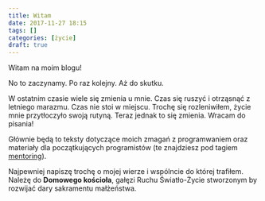 ```yaml
---
title: Witam
date: 2017-11-27 18:15
tags: []
categories: [życie]
draft: true
---
```


Witam na moim blogu!

No to zaczynamy. Po raz kolejny. Aż do skutku.
<!-- more -->

W ostatnim czasie wiele się zmienia u mnie. Czas się ruszyć i&nbsp;otrząsnąć z letniego marazmu. Czas nie stoi w miejscu. 
Trochę się rozleniwiłem, życie mnie przytłoczyło swoją rutyną. Teraz jednak to się zmienia. Wracam do pisania!

Głównie będą to teksty dotyczące moich zmagań z programwaniem oraz materiały dla początkujących programistów
(te znajdziesz pod tagiem [mentoring](/blog/tag/mentoring)).

Najpewniej napiszę trochę o mojej wierze i wspólncie do której trafiłem. 
Należę do **Domowego kościoła**, gałęzi Ruchu Światło-Życie stworzonym by rozwijać dary sakramentu małżeństwa.


